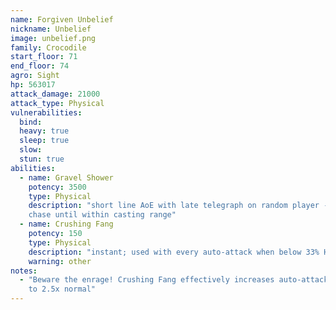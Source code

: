 ```yaml
---
name: Forgiven Unbelief
nickname: Unbelief
image: unbelief.png
family: Crocodile
start_floor: 71
end_floor: 74
agro: Sight
hp: 563017
attack_damage: 21000
attack_type: Physical
vulnerabilities:
  bind: 
  heavy: true
  sleep: true
  slow: 
  stun: true
abilities:
  - name: Gravel Shower
    potency: 3500
    type: Physical
    description: "short line AoE with late telegraph on random player - will
    chase until within casting range"
  - name: Crushing Fang
    potency: 150
    type: Physical
    description: "instant; used with every auto-attack when below 33% HP"
    warning: other
notes:
  - "Beware the enrage! Crushing Fang effectively increases auto-attack damage
    to 2.5x normal"
---
```

